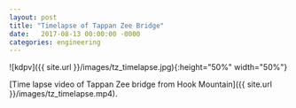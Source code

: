 ```yaml
---
layout: post
title: "Timelapse of Tappan Zee Bridge"
date:   2017-08-13 00:00:00 -0000
categories: engineering
---
```


![kdpv]({{ site.url }}/images/tz_timelapse.jpg){:height="50%" width="50%"}

[Time lapse video of Tappan Zee bridge from Hook Mountain]({{ site.url }}/images/tz_timelapse.mp4).
